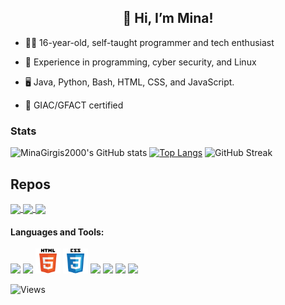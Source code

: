 <h2 align="center">👋 Hi, I’m Mina!</h2>

- 🧑‍💻 16-year-old, self-taught programmer and tech enthusiast

- 🤖 Experience in programming, cyber security, and Linux

- 🖥️ Java, Python, Bash, HTML, CSS, and JavaScript.

- 📜 GIAC/GFACT certified


### Stats
![MinaGirgis2000's GitHub stats](https://github-readme-stats.vercel.app/api/?username=MinaGirgis2000&show_icons=true&theme=github_dark&hide_border=true&rank_icon=github)
[![Top Langs](https://github-readme-stats.vercel.app/api/top-langs/?username=MinaGirgis2000&theme=github_dark&hide_border=true&hide=shell,batchfile,ruby)](https://github.com/anuraghazra/github-readme-stats)
![GitHub Streak](https://github-readme-streak-stats.herokuapp.com?user=MinaGirgis2000&theme=github_dark&hide_border=true)

## Repos

<a href="https://github.com/MinaGirgis2000/GPACalculatorWebsite">
  <img align="center" src="https://github-readme-stats.vercel.app/api/pin/?username=MinaGirgis2000&repo=gpacalculatorwebsite&theme=holi&hide_border=true" />
</a>
<a href="https://github.com/MinaGirgis2000/PyGPACalculator">
  <img align="center" src="https://github-readme-stats.vercel.app/api/pin/?username=MinaGirgis2000&repo=pygpacalculator&theme=holi&hide_border=true" />
</a>
<a href="https://github.com/MinaGirgis2000/CalculatorApp">
  <img align="center" src="https://github-readme-stats.vercel.app/api/pin/?username=MinaGirgis2000&repo=calculatorapp&theme=holi&hide_border=true" />
</a>

#### Languages and Tools:

<a><code><img width=50 src="https://qph.cf2.quoracdn.net/main-qimg-48b7a3d8958565e7aa3ad4dbf2312770"></code></a> <!--Java-->
<a><code><img width=40 src="https://cdn3.iconfinder.com/data/icons/logos-and-brands-adobe/512/267_Python-512.png"/></code></a> <!--Python-->
<a><code><img width=40 src="https://raw.githubusercontent.com/devicons/devicon/master/icons/html5/html5-original-wordmark.svg"/></code></a> <!--HTML-->
<a><code><img width=40 src="https://raw.githubusercontent.com/devicons/devicon/master/icons/css3/css3-original-wordmark.svg" /></code></a> <!--CSS-->
<a><code><img width=40 src="https://raw.githubusercontent.com/shinokada/shinokada/master/assets/javascript.png"></code></a> <!--JavaScript-->
<a><code><img width=40 src="https://cdn.freebiesupply.com/logos/large/2x/visual-studio-code-logo-png-transparent.png"></code></a> <!--VS Code-->
<a><code><img width=40 src="https://www.vectorlogo.zone/logos/git-scm/git-scm-icon.svg"/></code></a> <!--Git-->
<a><code><img width=40 src="https://upload.wikimedia.org/wikipedia/commons/thumb/4/4b/Bash_Logo_Colored.svg/2048px-Bash_Logo_Colored.svg.png"/></code></a> <!--Bash-->
<!--<a><code><img width=40 src="https://raw.githubusercontent.com/shinokada/shinokada/master/assets/php.png"></code></a>--> <!--PHP-->

![Views](https://komarev.com/ghpvc/?username=MinaGirgis2000)

